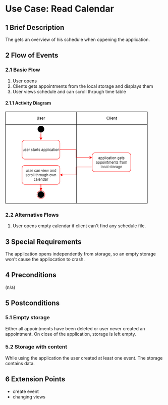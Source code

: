 # Use Case: Read Calendar
## 1 Brief Description

The gets an overview of his schedule when oppening the application.

## 2 Flow of Events

### 2.1 Basic Flow

  1. User opens
  2. Clients gets appointments from the local storage and displays them
  3. User views schedule and can scroll thrpugh time table
  
#### 2.1.1 Activity Diagram

![OUCD] 
### 2.2 Alternative Flows
  1. User opens empty calendar if client can't find any schedule file.

## 3 Special Requirements

The application opens independently from storage, so an empty storage won't cause the appliocation to crash.

## 4 Preconditions

(n/a)

## 5 Postconditions

### 5.1 Empty storage

Either all appointments have been deleted or user never created an appointment. On close of the application, storage is left empty.

### 5.2 Storage with content

While using the application the user created at least one event. The storage contains data.

## 6 Extension Points

* create event
* changing views

<!-- Picture-Link definitions: -->
[OUCD]: https://github.com/PatrickFreyy/PlanIt/blob/main/docs/usecase1_1.png

